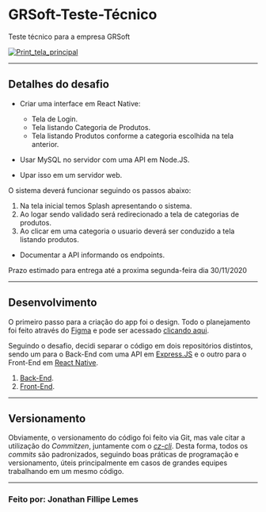 # GRSoft-Teste-Técnico
Teste técnico para a empresa GRSoft

[![Print_tela_principal](https://i.ibb.co/SXgyHyj/Designpng.png)](https://expo.io/@jonathanfillipe/projects/grsoft-teste-mobile)

---

## Detalhes do desafio

- Criar uma interface em React Native:
  - Tela de Login.
  - Tela listando Categoria de Produtos.
  - Tela listando Produtos conforme a categoria escolhida na tela anterior.
  
- Usar MySQL no servidor com uma API em Node.JS.
- Upar isso em um servidor web.

O sistema deverá funcionar seguindo os passos abaixo:
1. Na tela inicial temos Splash apresentando o sistema.
2. Ao logar sendo validado será redirecionado a tela de categorias de produtos.
3. Ao clicar em uma categoria o usuario deverá ser conduzido a tela listando produtos.
 
- Documentar a API informando os endpoints.

Prazo estimado para entrega até a proxima segunda-feira dia 30/11/2020

---

## Desenvolvimento

O primeiro passo para a criação do app foi o design. Todo o planejamento foi feito através do <a href="https://www.figma.com/">Figma</a> e pode ser acessado <a href="https://www.figma.com/file/auUufEiyCGwfAVO2QK505I/Projeto-GRSoft?node-id=0%3A1">clicando aqui</a>.

Seguindo o desafio, decidi separar o código em dois repositórios distintos, sendo um para o Back-End com uma API em <a href="https://expressjs.com/pt-br/">Express.JS</a> e o outro para o Front-End em <a href="https://reactnative.dev/">React Native</a>.

1. <a href="https://github.com/JonathanLemes/grsoft-teste-tecnico/tree/main/docs/Back-End.md">Back-End</a>.
2. <a href="https://github.com/JonathanLemes/grsoft-teste-tecnico/tree/main/docs/Front-End.md">Front-End</a>.

---

## Versionamento

Obviamente, o versionamento do código foi feito via Git, mas vale citar a utilização do *Commitzen*, juntamente com o <a href="https://github.com/commitizen/cz-cli">*cz-cli*</a>. Desta forma, todos os *commits* são padronizados, seguindo boas práticas de programação e versionamento, úteis principalmente em casos de grandes equipes trabalhando em um mesmo código.

---

### Feito por: Jonathan Fillipe Lemes

<!--<a href="https://ibb.co/KL7SxKJ"><img src="https://i.ibb.co/TbRdMWs/1-Landing-page.png" alt="1-Landing-page"></a>
<a href="https://ibb.co/DCPhHgM"><img src="https://i.ibb.co/wWZVFrQ/2-Sign-In-page.png" alt="2-Sign-In-page"></a>
<a href="https://ibb.co/LJKr9bV"><img src="https://i.ibb.co/hZ0c2h3/3-Sign-Up-page.png" alt="3-Sign-Up-page"></a>
<a href="https://ibb.co/Dg3kWn0"><img src="https://i.ibb.co/R4LPbWR/4-Categories-page.png" alt="4-Categories-page"></a>
<a href="https://ibb.co/8B1LPXV"><img src="https://i.ibb.co/n0xNQRS/5-Products-page.png" alt="5-Products-page"></a>
<a href="https://ibb.co/n0gDS4r"><img src="https://i.ibb.co/Ct1nF4B/db-design.png" alt="db-design"></a>
<a href="https://ibb.co/Z6rXvXj"><img src="https://i.ibb.co/SXgyHyj/Designpng.png" alt="Designpng"></a>-->